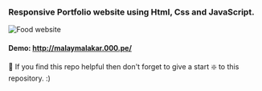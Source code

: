 ### Responsive Portfolio website using Html, Css and JavaScript.

![Food website](https://github.com/codersgyan/responsive-portfolio-website/blob/master/82380648_159883675567106_2350191587381739520_n.jpg?raw=true)


#### Demo: http://malaymalakar.000.pe/


🙏 If you find this repo helpful then don't forget to give a start ❇️  to this repository. :)

